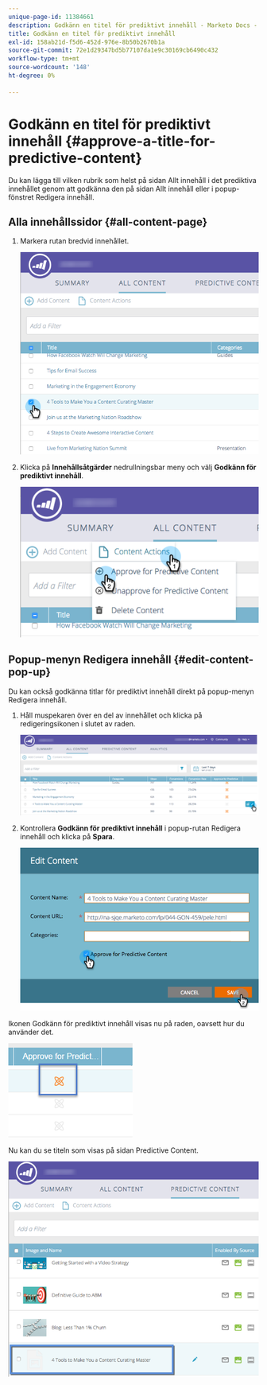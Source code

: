 ```yaml
---
unique-page-id: 11384661
description: Godkänn en titel för prediktivt innehåll - Marketo Docs - produktdokumentation
title: Godkänn en titel för prediktivt innehåll
exl-id: 158ab21d-f5d6-452d-976e-8b50b2670b1a
source-git-commit: 72e1d29347bd5b77107da1e9c30169cb6490c432
workflow-type: tm+mt
source-wordcount: '148'
ht-degree: 0%

---
```


# Godkänn en titel för prediktivt innehåll {#approve-a-title-for-predictive-content}

Du kan lägga till vilken rubrik som helst på sidan Allt innehåll i det prediktiva innehållet genom att godkänna den på sidan Allt innehåll eller i popup-fönstret Redigera innehåll.

## Alla innehållssidor {#all-content-page}

1. Markera rutan bredvid innehållet.

   ![](assets/image2017-10-3-9-3a9-3a47.png)

1. Klicka på **Innehållsåtgärder** nedrullningsbar meny och välj **Godkänn för prediktivt innehåll**.

   ![](assets/image2017-10-3-9-3a10-3a31.png)

## Popup-menyn Redigera innehåll {#edit-content-pop-up}

Du kan också godkänna titlar för prediktivt innehåll direkt på popup-menyn Redigera innehåll.

1. Håll muspekaren över en del av innehållet och klicka på redigeringsikonen i slutet av raden.

   ![](assets/image2017-10-3-9-3a14-3a55.png)

1. Kontrollera **Godkänn för prediktivt innehåll** i popup-rutan Redigera innehåll och klicka på **Spara**.

   ![](assets/image2017-10-3-9-3a15-3a35.png)

Ikonen Godkänn för prediktivt innehåll visas nu på raden, oavsett hur du använder det.

![](assets/five.png)

Nu kan du se titeln som visas på sidan Predictive Content.

![](assets/image2017-10-3-9-3a16-3a45.png)
